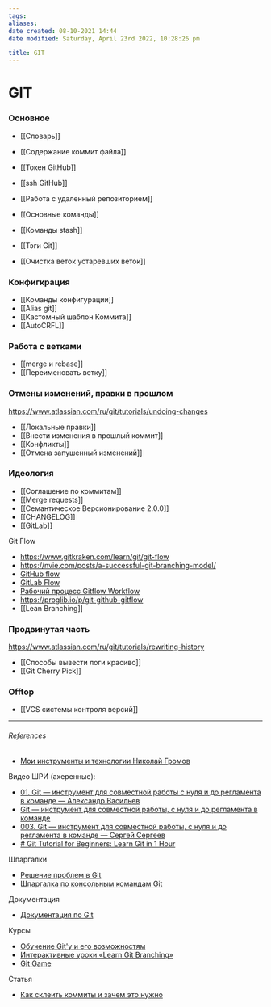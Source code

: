 ```yaml
---
tags: 
aliases: 
date created: 08-10-2021 14:44
date modified: Saturday, April 23rd 2022, 10:28:26 pm

title: GIT
---
```


# GIT

	

### Основное

- [[Словарь]]
- [[Содержание коммит файла]]

- [[Токен GitHub]]
- [[ssh GitHub]]
- [[Работа с удаленный репозиторием]]
- [[Основные команды]]
- [[Команды stash]]
- [[Тэги Git]]
- [[Очистка веток устаревших веток]]

### Конфигкрация

- [[Команды конфигурации]]
- [[Alias git]]
- [[Кастомный шаблон Коммита]]
- [[AutoCRFL]]

### Работа с ветками

- [[merge и rebase]]
- [[Переименовать ветку]]

### Отмены изменений, правки в прошлом

https://www.atlassian.com/ru/git/tutorials/undoing-changes

- [[Локальные правки]]
- [[Внести изменения в прошлый коммит]]
- [[Конфликты]]
- [[Отмена запушенный изменений]]

### Идеология

- [[Соглашение по коммитам]]
- [[Merge requests]]
- [[Семантическое Версионирование 2.0.0]]
- [[CHANGELOG]]
- [[GitLab]]

Git Flow

- https://www.gitkraken.com/learn/git/git-flow
- https://nvie.com/posts/a-successful-git-branching-model/
- [GitHub flow](https://docs.github.com/en/get-started/quickstart/github-flow)
- [GitLab Flow](https://docs.gitlab.com/ee/topics/gitlab_flow.html)
- [Рабочий процесс Gitflow Workflow](https://www.atlassian.com/ru/git/tutorials/comparing-workflows/gitflow-workflow)
- https://proglib.io/p/git-github-gitflow
- [[Lean Branching]]

### Продвинутая часть

https://www.atlassian.com/ru/git/tutorials/rewriting-history

- [[Способы вывести логи красиво]]
- [[Git Cherry Pick]]


### Offtop

- [[VCS системы контроля версий]]

---

###### References

- [Мои инструменты и технологии Николай Громов](https://nicothin.pro/page/my-small-tools)

Видео ШРИ (ахеренные):

- [01. Git — инструмент для совместной работы с нуля и до регламента в команде — Александр Васильев](https://www.youtube.com/watch?v=XfpNNPo5ypk&list=PLKaafC45L_SSUUku_N10BBkVWXkKzqZFI&index=1&t=48s)
- [Git — инструмент для совместной работы, с нуля и до регламента в команде](https://www.youtube.com/watch?v=nKZsA4T7QPg&list=PLKaafC45L_SRoYnuEW5cgqHN-kpSTVfMs&index=2)
- [003. Git — инструмент для совместной работы, с нуля и до регламента в команде — Сергей Сергеев](https://www.youtube.com/watch?v=yDSs80lu3ak&list=PLZTsCOAKJJ_bGf1tARI_ZFCpLUwZvf73P&index=2&t=5923s)
- [# Git Tutorial for Beginners: Learn Git in 1 Hour](https://www.youtube.com/watch?v=8JJ101D3knE&list=PLZTsCOAKJJ_bGf1tARI_ZFCpLUwZvf73P&index=3&t=1262s)

Шпаргалки

- [Решение проблем в Git](http://firstaidgit.ru/#/)
- [Шпаргалка по консольным командам Git](https://github.com/nicothin/web-development/blob/master/git/readme.md)

Документация

- [Документация по Git](https://git-scm.com/book/ru/v2)

Курсы

- [Обучение Git'у и его возможностям](https://githowto.com/ru)
- [Интерактивные уроки «Learn Git Branching»](https://learngitbranching.js.org/)
- [Git Game](https://github.com/git-game/git-game)

Статья

- [Как склеить коммиты и зачем это нужно](https://htmlacademy.ru/blog/boost/tools/how-to-squash-commits-and-why-it-is-needed)
